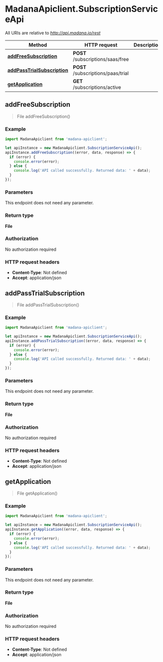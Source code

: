 # MadanaApiclient.SubscriptionServiceApi

All URIs are relative to *http://api.madana.io/rest*

Method | HTTP request | Description
------------- | ------------- | -------------
[**addFreeSubscription**](SubscriptionServiceApi.md#addFreeSubscription) | **POST** /subscriptions/saas/free | 
[**addPassTrialSubscription**](SubscriptionServiceApi.md#addPassTrialSubscription) | **POST** /subscriptions/paas/trial | 
[**getApplication**](SubscriptionServiceApi.md#getApplication) | **GET** /subscriptions/active | 



## addFreeSubscription

> File addFreeSubscription()



### Example

```javascript
import MadanaApiclient from 'madana-apiclient';

let apiInstance = new MadanaApiclient.SubscriptionServiceApi();
apiInstance.addFreeSubscription((error, data, response) => {
  if (error) {
    console.error(error);
  } else {
    console.log('API called successfully. Returned data: ' + data);
  }
});
```

### Parameters

This endpoint does not need any parameter.

### Return type

**File**

### Authorization

No authorization required

### HTTP request headers

- **Content-Type**: Not defined
- **Accept**: application/json


## addPassTrialSubscription

> File addPassTrialSubscription()



### Example

```javascript
import MadanaApiclient from 'madana-apiclient';

let apiInstance = new MadanaApiclient.SubscriptionServiceApi();
apiInstance.addPassTrialSubscription((error, data, response) => {
  if (error) {
    console.error(error);
  } else {
    console.log('API called successfully. Returned data: ' + data);
  }
});
```

### Parameters

This endpoint does not need any parameter.

### Return type

**File**

### Authorization

No authorization required

### HTTP request headers

- **Content-Type**: Not defined
- **Accept**: application/json


## getApplication

> File getApplication()



### Example

```javascript
import MadanaApiclient from 'madana-apiclient';

let apiInstance = new MadanaApiclient.SubscriptionServiceApi();
apiInstance.getApplication((error, data, response) => {
  if (error) {
    console.error(error);
  } else {
    console.log('API called successfully. Returned data: ' + data);
  }
});
```

### Parameters

This endpoint does not need any parameter.

### Return type

**File**

### Authorization

No authorization required

### HTTP request headers

- **Content-Type**: Not defined
- **Accept**: application/json


